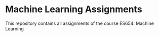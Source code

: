 # Machine Learning Assignments

This repository contains all assignments of the course ES654: Machine Learning
